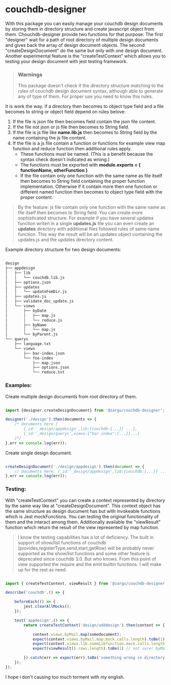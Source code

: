 # couchdb-designer

With this package you can easily manage your couchdb design documents by storing them in directory structure and create javascript object from them. Chouchdb-designer provide two functions for that purpose: The first "designer" wait for a path of root directory of multiple design documents and gives back the array of design document objects. The second "createDesignDocument" do the same but only with one design document. Another experimental feature is the "createTestContext" which allows you to testing your design document with jest testing framework. 

>### Warnings
>This package doesn't check if the directory structure matching to the rules of couchdb design document syntax, although able to generate any of type of them. For proper use you need to know this rules.

It is work the way. if a directory then becomes to object type field and a file becomes to string or object field depend on rules belove:
1. If the file is json file then becomes field contain the json file content.
2. If the file not json or js file then becomes to String field.
3. If the file is js file like **name.lib.js** then becomes to String field by the name containing the js file content.
4. If the file is a js file contain a function or functions for example view map function and reduce function then additional rules apply.
     - These functions must be named. (This is a benefit because the syntax check doesn't indicated as wrong.)
     - The functions must be exported with **module.exports = { functionName, otherFunction }**
     - If the file contain only one function with the same name as file itself then becomes to String field containing the proper function implementation. Otherwise if it contain more then one function or different named function then becomes to object type field with the proper content.

>By the feature: js file contain only one function with the same name as file itself then becomes to String field. You can create more sophisticated structure. For example if you have several updates function writen in a single **updates.js** file you can even create an **updates** directory with additional files followed rules of same name function. This way the result will be an updates object containing the updates.js and the updates directory content.

Example directory structure for two design documents:

```bash

design
├── appdesign
│   ├── lib
│   │   └── couchdb.lib.js
│   ├── options.json
│   ├── updates
│   │   └── updateFomDir.js
│   ├── updates.js
│   ├── validate_doc_update.js
│   └── views
│       ├── byDate
│       │   ├── map.js
│       │   └── reduce.js
│       ├── byName
│       │   └── map.js
│       └── byParent.js
└── querys
    ├── language.txt
    └── views
        ├── bar-index.json
        └── foo-index
            ├── map.json
            ├── options.json
            └── reduce.txt

```

### Examples:

Create multiple design documents from root directory of them.

```javascript

import {designer,createDesignDocument} from '@zargu/couchdb-designer';

designer('./design').then(documents => {
    /* documents here [
        {_id:'_design/appdesign',lib:{couchdb:{...}} ...},
        {_id:'_design/querys',views:{"bar-index":{...}}...}
    ]*/
},err => console.log(err));

```

Create single design document.

```javascript

createDesignDocument('./design/appdesign').then(document => {
    // documents here: {_id:'_design/appdesign',lib:{couchdb:{...}} ...}
},err => console.log(err));

```

### Testing:

With "createTestContext" you can create a context represented by directory by the same way like at "createDesignDocument". This context object has the same structure as design ducument has but with invokeable functions which is Jest mockFunctions. You can testing the original functionality of them and the interact among them. Additionally available the "viewResult" function which return the result of the view represented by map function.

>I know the testing capabilities has a lot of deficiency. The built in support of show/list functions of couchdb (provides,registerType,send,start,getRow) will be probably never supported as the show/list functions and some other feature is deprecated since couchdb 3.0. But who knows. From this point of view supported the require and the emit builtin functions. I will make up for the rest as need.



```javascript

import { createTestContext, viewResult } from '@zargu/couchdb-designer';

describe('couchdb',() => {

    beforeEach(() => {
        jest.clearAllMocks();
    });

    test('appdesign',() => {
        return createTestContext('design/adddesign').then(context => {

            context.views.byMail.map(somedocument);
            expect(context.views.byMail.map.mock.calls.length).toBe(1) // sure! byMail.map itself a mockFunction as well.
            expect(context.views.lib.someLibfunction.mock.calls.length).toBe(1); // byMail.map invoke someLibfunction
            expect(viewResult().rows.length).toBe(1) // not sure! byMail.map maybe invoke builtin emit function more than once.

        }).catch(err => expect(err).toBe('something wrong in directory structure'));
    });
});

```

I hope i don't causing too much torment with my english.